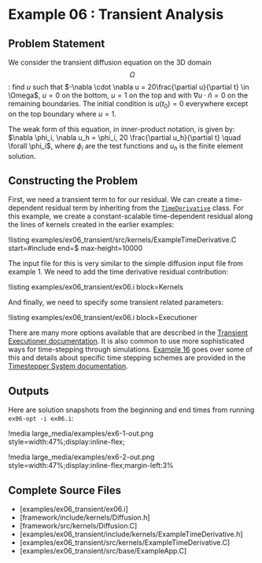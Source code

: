 # Example 06 : Transient Analysis

## Problem Statement

We consider the transient diffusion equation on the 3D domain $$\Omega$$: find $u$ such that
$-\nabla \cdot \nabla u = 20\frac{\partial u}{\partial t} \in \Omega$, $u = 0$ on the bottom, $u =
1$ on the top and with $\nabla u \cdot \hat{n} = 0$ on the remaining boundaries.  The initial
condition is $u(t_0) = 0$ everywhere except on the top boundary where $u = 1$.

The weak form of this equation, in inner-product notation, is given by: $\nabla \phi_i, \nabla u_h
= \phi_i, 20 \frac{\partial u_h}{\partial t} \quad \forall  \phi_i$, where $\phi_i$ are the
test functions and $u_h$ is the finite element solution.

## Constructing the Problem

First, we need a transient term to for our residual.  We can create a time-dependent residual term
by inheriting from the [`TimeDerivative`](/TimeDerivative.md) class.  For this example, we create
a constant-scalable time-dependent residual along the lines of kernels created in the earlier
examples:

!listing examples/ex06_transient/src/kernels/ExampleTimeDerivative.C start=#include end=$ max-height=10000

The input file for this is very similar to the simple diffusion input file from example 1.
We need to add the time derivative residual contribution:

!listing examples/ex06_transient/ex06.i block=Kernels

And finally, we need to specify some transient related parameters:

!listing examples/ex06_transient/ex06.i block=Executioner

There are many more options available that are described in the [Transient Executioner documentation](/executioners/Transient.md).
It is also common to use more sophisticated ways for
time-stepping through simulations. [Example 16](examples/ex16_timestepper.md) goes over some of
this and details about specific time stepping schemes are provided in the
[Timestepper System documentation](syntax/Executioner/TimeStepper/index.md).

## Outputs

Here are solution snapshots from the beginning and end times from running `ex06-opt -i ex06.i`:

!media large_media/examples/ex6-1-out.png
       style=width:47%;display:inline-flex;

!media large_media/examples/ex6-2-out.png
       style=width:47%;display:inline-flex;margin-left:3%

## Complete Source Files

- [examples/ex06_transient/ex06.i]
- [framework/include/kernels/Diffusion.h]
- [framework/src/kernels/Diffusion.C]
- [examples/ex06_transient/include/kernels/ExampleTimeDerivative.h]
- [examples/ex06_transient/src/kernels/ExampleTimeDerivative.C]
- [examples/ex06_transient/src/base/ExampleApp.C]


